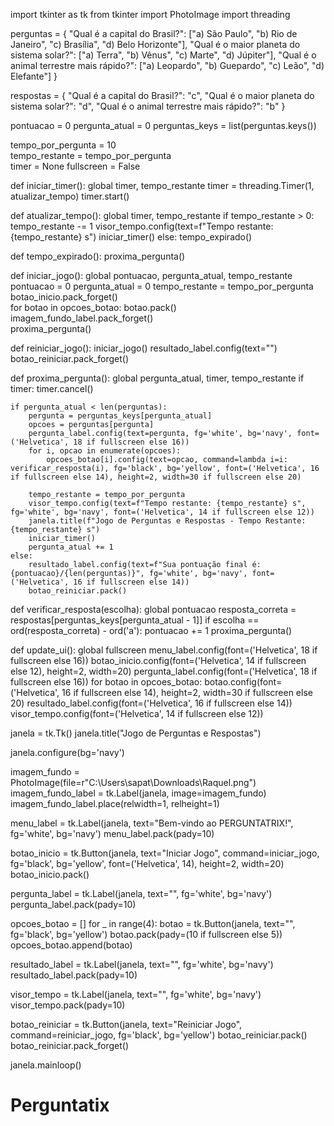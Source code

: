 import tkinter as tk
from tkinter import PhotoImage
import threading

perguntas = {
    "Qual é a capital do Brasil?": ["a) São Paulo", "b) Rio de Janeiro", "c) Brasília", "d) Belo Horizonte"],
    "Qual é o maior planeta do sistema solar?": ["a) Terra", "b) Vênus", "c) Marte", "d) Júpiter"],
    "Qual é o animal terrestre mais rápido?": ["a) Leopardo", "b) Guepardo", "c) Leão", "d) Elefante"]
}

respostas = {
    "Qual é a capital do Brasil?": "c",
    "Qual é o maior planeta do sistema solar?": "d",
    "Qual é o animal terrestre mais rápido?": "b"
}

pontuacao = 0
pergunta_atual = 0
perguntas_keys = list(perguntas.keys())

tempo_por_pergunta = 10  
tempo_restante = tempo_por_pergunta  
timer = None
fullscreen = False  

def iniciar_timer():
    global timer, tempo_restante
    timer = threading.Timer(1, atualizar_tempo)
    timer.start()

def atualizar_tempo():
    global timer, tempo_restante
    if tempo_restante > 0:
        tempo_restante -= 1
        visor_tempo.config(text=f"Tempo restante: {tempo_restante} s")
        iniciar_timer()
    else:
        tempo_expirado()

def tempo_expirado():
    proxima_pergunta()

def iniciar_jogo():
    global pontuacao, pergunta_atual, tempo_restante
    pontuacao = 0
    pergunta_atual = 0
    tempo_restante = tempo_por_pergunta
    botao_inicio.pack_forget()  
    for botao in opcoes_botao:
        botao.pack()  
    imagem_fundo_label.pack_forget()  
    proxima_pergunta()

def reiniciar_jogo():
    iniciar_jogo()
    resultado_label.config(text="")
    botao_reiniciar.pack_forget()  

def proxima_pergunta():
    global pergunta_atual, timer, tempo_restante
    if timer:
        timer.cancel()  

    if pergunta_atual < len(perguntas):
        pergunta = perguntas_keys[pergunta_atual]
        opcoes = perguntas[pergunta]
        pergunta_label.config(text=pergunta, fg='white', bg='navy', font=('Helvetica', 18 if fullscreen else 16))
        for i, opcao in enumerate(opcoes):
            opcoes_botao[i].config(text=opcao, command=lambda i=i: verificar_resposta(i), fg='black', bg='yellow', font=('Helvetica', 16 if fullscreen else 14), height=2, width=30 if fullscreen else 20)
        
        tempo_restante = tempo_por_pergunta
        visor_tempo.config(text=f"Tempo restante: {tempo_restante} s", fg='white', bg='navy', font=('Helvetica', 14 if fullscreen else 12))
        janela.title(f"Jogo de Perguntas e Respostas - Tempo Restante: {tempo_restante} s")
        iniciar_timer()
        pergunta_atual += 1
    else:
        resultado_label.config(text=f"Sua pontuação final é: {pontuacao}/{len(perguntas)}", fg='white', bg='navy', font=('Helvetica', 16 if fullscreen else 14))
        botao_reiniciar.pack()  

def verificar_resposta(escolha):
    global pontuacao
    resposta_correta = respostas[perguntas_keys[pergunta_atual - 1]]
    if escolha == ord(resposta_correta) - ord('a'):
        pontuacao += 1
    proxima_pergunta()

def update_ui():
    global fullscreen
    menu_label.config(font=('Helvetica', 18 if fullscreen else 16))
    botao_inicio.config(font=('Helvetica', 14 if fullscreen else 12), height=2, width=20)
    pergunta_label.config(font=('Helvetica', 18 if fullscreen else 16))
    for botao in opcoes_botao:
        botao.config(font=('Helvetica', 16 if fullscreen else 14), height=2, width=30 if fullscreen else 20)
    resultado_label.config(font=('Helvetica', 16 if fullscreen else 14))
    visor_tempo.config(font=('Helvetica', 14 if fullscreen else 12))


janela = tk.Tk()
janela.title("Jogo de Perguntas e Respostas")

janela.configure(bg='navy')  


imagem_fundo = PhotoImage(file=r"C:\Users\sapat\Downloads\Raquel.png")
imagem_fundo_label = tk.Label(janela, image=imagem_fundo)
imagem_fundo_label.place(relwidth=1, relheight=1)

menu_label = tk.Label(janela, text="Bem-vindo ao PERGUNTATRIX!", fg='white', bg='navy')
menu_label.pack(pady=10)

botao_inicio = tk.Button(janela, text="Iniciar Jogo", command=iniciar_jogo, fg='black', bg='yellow', font=('Helvetica', 14), height=2, width=20)
botao_inicio.pack()

pergunta_label = tk.Label(janela, text="", fg='white', bg='navy')
pergunta_label.pack(pady=10)

opcoes_botao = []
for _ in range(4):
    botao = tk.Button(janela, text="", fg='black', bg='yellow')
    botao.pack(pady=(10 if fullscreen else 5))  
    opcoes_botao.append(botao)

resultado_label = tk.Label(janela, text="", fg='white', bg='navy')
resultado_label.pack(pady=10)

visor_tempo = tk.Label(janela, text="", fg='white', bg='navy')
visor_tempo.pack(pady=10)

botao_reiniciar = tk.Button(janela, text="Reiniciar Jogo", command=reiniciar_jogo, fg='black', bg='yellow')
botao_reiniciar.pack()
botao_reiniciar.pack_forget()  

janela.mainloop()

# Perguntatix
